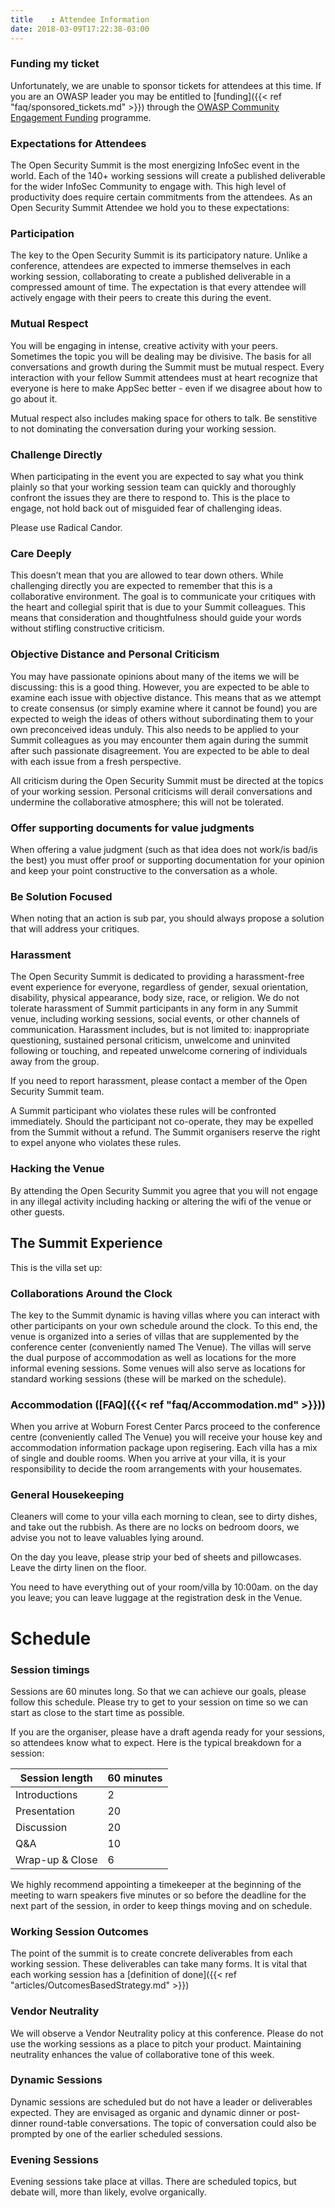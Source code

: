 ```yaml
---
title    : Attendee Information
date: 2018-03-09T17:22:38-03:00
---
```


### Funding my ticket

Unfortunately, we are unable to sponsor tickets for attendees at this time. If you are an OWASP leader you may be entitled to [funding]({{< ref "faq/sponsored_tickets.md" >}}) through the [OWASP Community Engagement Funding](https://www.owasp.org/index.php/Funding) programme. 

### Expectations for Attendees
 
The Open Security Summit is the most energizing InfoSec event in the world. Each of the 140+ working sessions will create a published deliverable for the wider InfoSec Community to engage with. This high level of productivity does require certain commitments from the attendees. As an Open Security Summit Attendee we hold you to these expectations: 
 
### Participation 
 
The key to the Open Security Summit is its participatory nature. Unlike a conference, attendees are expected to immerse themselves in each working session, collaborating to create a published deliverable in a compressed amount of time. The expectation is that every attendee will actively engage with their peers to create this during the event. 
 
### Mutual Respect
 
You will be engaging in intense, creative activity with your peers. Sometimes the topic you will be dealing may be divisive. The basis for all conversations and growth during the Summit must be mutual respect. Every interaction with your fellow Summit attendees must at heart recognize that everyone is here to make AppSec better - even if we disagree about how to go about it.  
 
Mutual respect also includes making space for others to talk. Be senstitive to not dominating the conversation during your working session.
 
### Challenge Directly
 
When participating in the event you are expected to say what you think plainly so that your working session team can quickly and thoroughly confront the issues they are there to respond to. This is the place to engage, not hold back out of misguided fear of challenging ideas.

Please use Radical Candor.
 
### Care Deeply 
 
This doesn’t mean that you are allowed to tear down others. While challenging directly you are expected to remember that this is a collaborative environment. The goal is to communicate your critiques with the heart and collegial spirit that is due to your Summit colleagues. This means that consideration and thoughtfulness should guide your words without stifling constructive criticism. 
 
### Objective Distance and Personal Criticism
 
You may have passionate opinions about many of the items we will be discussing: this is a good thing. However, you are expected to be able to examine each issue with objective distance. This means that as we attempt to create consensus (or simply examine where it cannot be found) you are expected to weigh the ideas of others without subordinating them to your own preconceived ideas unduly. This also needs to be applied to your Summit colleagues as you may encounter them again during the summit after such passionate disagreement. You are expected to be able to deal with each issue from a fresh perspective.  
 
All criticism during the Open Security Summit must be directed at the topics of your working session. Personal criticisms will derail conversations and undermine the collaborative atmosphere; this will not be tolerated.  
 
 
### Offer supporting documents for value judgments
 
When offering a value judgment (such as that idea does not work/is bad/is the best) you must offer proof or supporting documentation for your opinion and keep your point constructive to the conversation as a whole. 
 
### Be Solution Focused
 
When noting that an action is sub par, you should always propose a solution that will address your critiques.
 
### Harassment
 
The Open Security Summit is dedicated to providing a harassment-free event experience for everyone, regardless of gender, sexual orientation, disability, physical appearance, body size, race, or religion. We do not tolerate harassment of Summit participants in any form in any Summit venue, including working sessions, social events, or other channels of communication. Harassment includes, but is not limited to: inappropriate questioning, sustained personal criticism, unwelcome and uninvited following or touching, and repeated unwelcome cornering of individuals away from the group.
 
If you need to report harassment, please contact a member of the Open Security Summit team.
 
A Summit participant who violates these rules will be confronted immediately. Should the participant not co-operate, they may be expelled from the Summit without a refund. The Summit organisers reserve the right to expel anyone who violates these rules. 
 
### Hacking the Venue
By attending the Open Security Summit you agree that you will not engage in any illegal activity including hacking or altering the wifi of the venue or other guests.
 
## The Summit Experience
 
This is the villa set up:
 
### Collaborations Around the Clock
 
The key to the Summit dynamic is having villas where you can interact with other participants on your own schedule around the clock. To this end, the venue is organized into a series of villas that are supplemented by the conference center (conveniently named The Venue).  The villas will serve the dual purpose of accommodation as well as locations for the more informal evening sessions. Some venues will also serve as locations for standard working sessions (these will be marked on the schedule).
 
### Accommodation ([FAQ]({{< ref "faq/Accommodation.md" >}}))
 
When you arrive at Woburn Forest Center Parcs proceed to the conference centre (conveniently called The Venue) you will receive your house key and accommodation information package upon regisering. Each villa has a mix of single and double rooms. When you arrive at your villa, it is your responsibility to decide the room arrangements with your housemates.  
 
### General Housekeeping 
 
Cleaners will come to your villa each morning to clean, see to dirty dishes, and take out the rubbish. As there are no locks on bedroom doors, we advise you not to leave valuables lying around.  
 
On the day you leave, please strip your bed of sheets and pillowcases. Leave the dirty linen on the floor.  
 
You need to have everything out of your room/villa by 10:00am. on the day you leave; you can leave luggage at the registration desk in the Venue.  


# Schedule
 
 
### Session timings
 
Sessions are 60 minutes long. So that we can achieve our goals, please follow this schedule. Please try to get to your session on time so we can start as close to the start time as possible.  
 
If you are the organiser, please have a draft agenda ready for your sessions, so attendees know what to expect. Here is the typical breakdown for a session:
 
Session length    | 60 minutes
------------------|-----------
Introductions     |      2        
Presentation      |     20         
Discussion        |     20         
Q&A               |     10         
Wrap-up & Close   |      6         
 

We highly recommend appointing a timekeeper at the beginning of the meeting to warn speakers five minutes or so before the deadline for the next part of the session, in order to keep things moving and on schedule.  
 
### Working Session Outcomes
 
The point of the summit is to create concrete deliverables from each working session. These deliverables can take many forms. It is vital that each working session has a [definition of done]({{< ref "articles/OutcomesBasedStrategy.md" >}})
 
### Vendor Neutrality
 
We will observe a Vendor Neutrality policy at this conference. Please do not use the working sessions as a place to pitch your product. Maintaining neutrality enhances the value of collaborative tone of this week.  
 
### Dynamic Sessions
Dynamic sessions are scheduled but do not have a leader or deliverables expected. They are envisaged as organic and dynamic dinner or post-dinner round-table conversations. The topic of conversation could also be prompted by one of the earlier scheduled sessions.  
 
### Evening Sessions
Evening sessions take place at villas. There are scheduled topics, but debate will, more than likely, evolve organically.  
 
